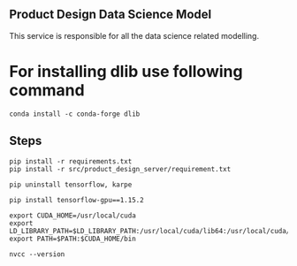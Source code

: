 ## Product Design Data Science Model

This service is responsible for all the data science related modelling.

# For installing dlib use following command

```
conda install -c conda-forge dlib
```

## Steps

```
pip install -r requirements.txt
pip install -r src/product_design_server/requirement.txt

pip uninstall tensorflow, karpe

pip install tensorflow-gpu==1.15.2

export CUDA_HOME=/usr/local/cuda
export LD_LIBRARY_PATH=$LD_LIBRARY_PATH:/usr/local/cuda/lib64:/usr/local/cuda/extras/CUPTI/lib64
export PATH=$PATH:$CUDA_HOME/bin

nvcc --version
```